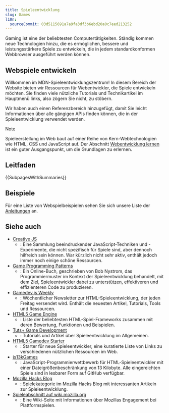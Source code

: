 ```yaml
---
title: Spieleentwicklung
slug: Games
l10n:
  sourceCommit: 03d5115691a7a9fa3df3b6ebd20a0c7eed213252
---
```


Gaming ist eine der beliebtesten Computertätigkeiten. Ständig kommen neue Technologien hinzu, die es ermöglichen, bessere und leistungsstärkere Spiele zu entwickeln, die in jedem standardkonformen Webbrowser ausgeführt werden können.

## Webspiele entwickeln

Willkommen im MDN-Spieleentwicklungszentrum! In diesem Bereich der Website bieten wir Ressourcen für Webentwickler, die Spiele entwickeln möchten. Sie finden viele nützliche Tutorials und Technikartikel im Hauptmenü links, also zögern Sie nicht, zu stöbern.

Wir haben auch einen Referenzbereich hinzugefügt, damit Sie leicht Informationen über alle gängigen APIs finden können, die in der Spieleentwicklung verwendet werden.

> [!NOTE]
> Spieleerstellung im Web baut auf einer Reihe von Kern-Webtechnologien wie HTML, CSS und JavaScript auf. Der Abschnitt [Webentwicklung lernen](/de/docs/Learn_web_development) ist ein guter Ausgangspunkt, um die Grundlagen zu erlernen.

## Leitfaden

{{SubpagesWithSummaries}}

## Beispiele

Für eine Liste von Webspielbeispielen sehen Sie sich unsere Liste der [Anleitungen](/de/docs/Games/Tutorials) an.

## Siehe auch

- [Creative JS](http://creativejs.com/)
  - : Eine Sammlung beeindruckender JavaScript-Techniken und -Experimente, die nicht spezifisch für Spiele sind, aber dennoch hilfreich sein können. War kürzlich nicht sehr aktiv, enthält jedoch immer noch einige schöne Ressourcen.
- [Game Programming Patterns](https://gameprogrammingpatterns.com/)
  - : Ein Online-Buch, geschrieben von Bob Nystrom, das Programmiermuster im Kontext der Spieleentwicklung behandelt, mit dem Ziel, Spieleentwickler dabei zu unterstützen, effektiveren und effizienteren Code zu produzieren.
- [Gamedev.js Weekly](https://gamedevjsweekly.com/)
  - : Wöchentlicher Newsletter zur HTML-Spieleentwicklung, der jeden Freitag versendet wird. Enthält die neuesten Artikel, Tutorials, Tools und Ressourcen.
- [HTML5 Game Engine](https://html5gameengine.com/)
  - : Liste der beliebtesten HTML-Spiel-Frameworks zusammen mit deren Bewertung, Funktionen und Beispielen.
- [Tuts+ Game Development](https://code.tutsplus.com/c/game-development)
  - : Tutorials und Artikel über Spieleentwicklung im Allgemeinen.
- [HTML5 Gamedev Starter](https://html5devstarter.enclavegames.com/)
  - : Starter für neue Spieleentwickler, eine kuratierte Liste von Links zu verschiedenen nützlichen Ressourcen im Web.
- [js13kGames](https://js13kgames.com/)
  - : JavaScript-Programmierwettbewerb für HTML-Spieleentwickler mit einer Dateigrößenbeschränkung von 13 Kilobyte. Alle eingereichten Spiele sind in lesbarer Form auf GitHub verfügbar.
- [Mozilla Hacks Blog](https://hacks.mozilla.org/category/games/)
  - : Spielekategorie im Mozilla Hacks Blog mit interessanten Artikeln zur Spieleentwicklung.
- [Spieleabschnitt auf wiki.mozilla.org](https://wiki.mozilla.org/Platform/Games)
  - : Eine Wiki-Seite mit Informationen über Mozillas Engagement bei Plattformspielen.

